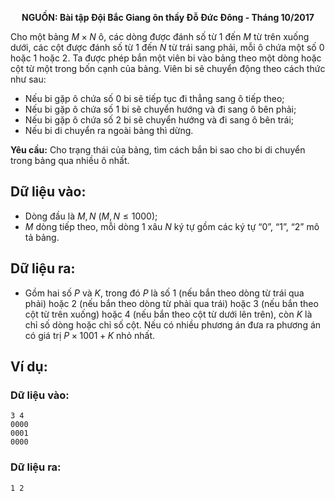 **<center>NGUỒN: Bài tập Đội Bắc Giang ôn thầy Đỗ Đức Đông - Tháng 10/2017</center>**

Cho một bảng $M ×N$ ô, các dòng được đánh số từ $1$ đến $M$ từ trên xuống dưới, các cột được đánh số từ $1$ đến $N$ từ trái sang phải, mỗi ô chứa một số $0$ hoặc $1$ hoặc $2$. Ta được phép bắn một viên bi vào bảng theo một dòng hoặc cột từ một trong bốn cạnh của bảng. Viên bi sẽ chuyển động 
theo cách thức như sau:
- Nếu bi gặp ô chứa số $0$ bi sẽ tiếp tục đi thẳng sang ô tiếp theo;
- Nếu bi gặp ô chứa số $1$ bi sẽ chuyển hướng và đi sang ô bên phải;
- Nếu bi gặp ô chứa số $2$ bi sẽ chuyển hướng và đi sang ô bên trái;
- Nếu bi di chuyển ra ngoài bảng thì dừng.

**Yêu cầu:** Cho trạng thái của bảng, tìm cách bắn bi sao cho bi di chuyển trong bảng qua nhiều ô nhất.

## Dữ liệu vào:
- Dòng đầu là $M, N\ (M, N ≤ 1000)$;
- $M$ dòng tiếp theo, mỗi dòng $1$ xâu $N$ ký tự gồm các ký tự “0”, “1”, “2” mô tả bảng.
 
## Dữ liệu ra:
- Gồm hai số $P$ và $K$, trong đó $P$ là số $1$ (nếu bắn theo dòng từ trái qua phải) hoặc $2$ (nếu bắn theo dòng từ phải qua trái) hoặc $3$ (nếu bắn theo cột từ trên xuống) hoặc $4$ (nếu bắn theo cột từ dưới lên trên), còn $K$ là chỉ số dòng hoặc chỉ số cột. Nếu có nhiều phương án đưa ra phương án có giá trị $P×1001+K$ nhỏ nhất.

## Ví dụ:
### Dữ liệu vào:
```
3 4
0000
0001
0000
```

### Dữ liệu ra:
```
1 2
```